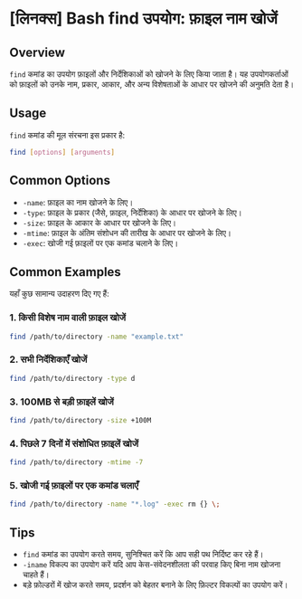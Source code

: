 # [लिनक्स] Bash find उपयोग: फ़ाइल नाम खोजें

## Overview
`find` कमांड का उपयोग फ़ाइलों और निर्देशिकाओं को खोजने के लिए किया जाता है। यह उपयोगकर्ताओं को फ़ाइलों को उनके नाम, प्रकार, आकार, और अन्य विशेषताओं के आधार पर खोजने की अनुमति देता है।

## Usage
`find` कमांड की मूल संरचना इस प्रकार है:

```bash
find [options] [arguments]
```

## Common Options
- `-name`: फ़ाइल का नाम खोजने के लिए।
- `-type`: फ़ाइल के प्रकार (जैसे, फ़ाइल, निर्देशिका) के आधार पर खोजने के लिए।
- `-size`: फ़ाइल के आकार के आधार पर खोजने के लिए।
- `-mtime`: फ़ाइल के अंतिम संशोधन की तारीख के आधार पर खोजने के लिए।
- `-exec`: खोजी गई फ़ाइलों पर एक कमांड चलाने के लिए।

## Common Examples
यहाँ कुछ सामान्य उदाहरण दिए गए हैं:

### 1. किसी विशेष नाम वाली फ़ाइल खोजें
```bash
find /path/to/directory -name "example.txt"
```

### 2. सभी निर्देशिकाएँ खोजें
```bash
find /path/to/directory -type d
```

### 3. 100MB से बड़ी फ़ाइलें खोजें
```bash
find /path/to/directory -size +100M
```

### 4. पिछले 7 दिनों में संशोधित फ़ाइलें खोजें
```bash
find /path/to/directory -mtime -7
```

### 5. खोजी गई फ़ाइलों पर एक कमांड चलाएँ
```bash
find /path/to/directory -name "*.log" -exec rm {} \;
```

## Tips
- `find` कमांड का उपयोग करते समय, सुनिश्चित करें कि आप सही पथ निर्दिष्ट कर रहे हैं।
- `-iname` विकल्प का उपयोग करें यदि आप केस-संवेदनशीलता की परवाह किए बिना नाम खोजना चाहते हैं।
- बड़े फ़ोल्डरों में खोज करते समय, प्रदर्शन को बेहतर बनाने के लिए फ़िल्टर विकल्पों का उपयोग करें।